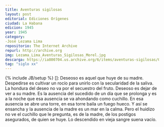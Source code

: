 ```yaml
---
title: Aventuras sigilosas
layout: post
editorial: Ediciones Orígenes
ciudad: La Habana
edicion: 1945
year: 1945
category:
-José Lezama Lima
repositorio: The Internet Archive
repurl: http://archive.org
img: Lezama_Lima_Aventuras_Sigilosas_Morel.jpg
descarga: https://ia800704.us.archive.org/6/items/aventuras-sigilosas/01Aventuras.pdf
tag: "siglo xx"
---
```

{% include JB/setup %} []: 
Deseoso es aquel que huye de su madre.
Despedirse es cultivar un rocío para unirlo con la secularidad de la saliva.
La hondura del deseo no va por el secuestro del fruto. 
Deseoso es dejar de ver a su madre.
Es la ausencia del sucedido de un día que se prolonga
y es a la noche que esa ausencia se va ahondando como cuchillo.
En esa ausencia se abre una torre, en esa torre baila un fuego hueco.
Y así se ensancha y la ausencia de la madre es un mar en la calma.
Pero el huidizo no ve el cuchillo que le pregunta,
es de la madre, de los postigos asegurados, de quien se huye.
Lo descendido en vieja sangre suena vacío.

<!---
